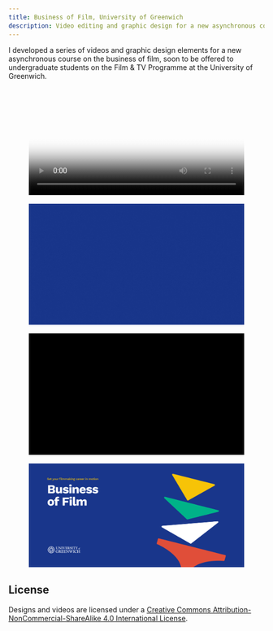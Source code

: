 ```yaml
---
title: Business of Film, University of Greenwich
description: Video editing and graphic design for a new asynchronous course on the business of film at the University of Greenwich.
---
```


I developed a series of videos and graphic design elements for a new asynchronous course on the business of film, soon to be offered to undergraduate students on the Film & TV Programme at the University of Greenwich.

<figure>
        <video width="100%" poster="assets/ftv/bof_still_frame.jpg" controls loop>
            <source src="assets/ftv/bof_video.mp4" type="video/mp4">
            <p>Your browser does not support the video tag.</p>
        </video>
</figure>

<div class="split-layout">
    <figure style="flex: 1.777">
        <img src="assets/ftv/bof_temp_logo.gif" alt="Typography design reading 'Business of Film (explained)' fading in and out at the centre of the frame in loop" loading="lazy">
    </figure>
    <figure style="flex: 1.777">
        <img src="assets/ftv/bof_title_cards.gif" alt="'Business of Film (explained)' is written alongside a list of words that relate to the course such as pitching, freelancing, and marketing" loading="lazy">
</figure>
</div>

<figure>
        <img src="assets/ftv/bof_moodle.png" alt="Graphic design reading 'Set your career in motion: Business of Film' alongside shapes of different colours and the University of Greenwich logo" loading="lazy">
</figure>

## License

Designs and videos are licensed under a <a rel="license"
    href="http://creativecommons.org/licenses/by-nc-sa/4.0/" target="_blank" rel="noopener noreferrer">Creative Commons
    Attribution-NonCommercial-ShareAlike 4.0 International License</a>.